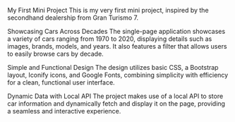 My First Mini Project
This is my very first mini project, inspired by the secondhand dealership from Gran Turismo 7.

Showcasing Cars Across Decades
The single-page application showcases a variety of cars ranging from 1970 to 2020, displaying details such as images, brands, models, and years. It also features a filter that allows users to easily browse cars by decade.

Simple and Functional Design
The design utilizes basic CSS, a Bootstrap layout, Iconify icons, and Google Fonts, combining simplicity with efficiency for a clean, functional user interface.

Dynamic Data with Local API
The project makes use of a local API to store car information and dynamically fetch and display it on the page, providing a seamless and interactive experience.
